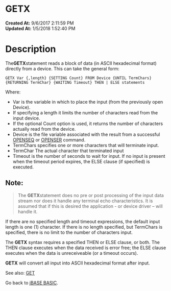 # GETX

**Created At:** 9/6/2017 2:11:59 PM  
**Updated At:** 1/5/2018 1:52:40 PM  


# Description

The**GETX**statement reads a block of data (in ASCII hexadecimal format) directly from a device. This can take the general form:

```
GETX Var {,length} {SETTING Count} FROM Device {UNTIL TermChars} {RETURNING TermChar} {WAITING Timeout} THEN | ELSE statements
```

Where:

- Var is the variable in which to place the input (from the previously open Device).
- If specifying a length it limits the number of characters read from the input device.
- If the optional Count option is used, it returns the number of characters actually read from the device.
- Device is the file variable associated with the result from a successful [OPENSEQ](277543-openseq) or [OPENSER](277544-openser) command.
- TermChars specifies one or more characters that will terminate input.
- TermChar The actual character that terminated input
- Timeout is the number of seconds to wait for input. If no input is present when the timeout period expires, the ELSE clause (if specified) is executed.


## Note:


> The **GETX**statement does no pre or post processing of the input data stream nor does it handle any terminal echo characteristics. It is assumed that if this is desired the application - or device driver – will handle it.


If there are no specified length and timeout expressions, the default input length is one (1) character. If there is no length specified, but TermChars is specified, there is no limit to the number of characters input.

The **GETX** syntax requires a specified THEN or ELSE clause, or both. The THEN clause executes when the data received is error free; the ELSE clause executes when the data is unreceiveable (or a timeout occurs).

**GETX** will convert all input into ASCII hexadecimal format after input.



See also: [GET](276055-get)

Go back to [jBASE BASIC](263498-jbase-basic).

